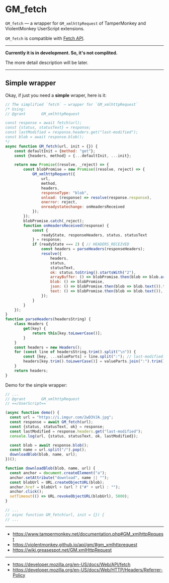 # GM_fetch

`GM_fetch` — a wrapper for `GM_xmlhttpRequest` of TamperMonkey and ViolentMonkey UserScript extensions.

`GM_fetch` is compatible with [Fetch API](https://developer.mozilla.org/en-US/docs/Web/API/Fetch_API).

---

**Currently it is in development. So, it's not complited.** 

The more detail description will be later.

---

## Simple wrapper

Okay, if just you need a **simple** wraper, here is it:
```js
// The simplified `fetch` — wrapper for `GM_xmlhttpRequest`
/* Using:
// @grant       GM_xmlhttpRequest

const response = await fetch(url);
const {status, statusText} = response;
const lastModified = response.headers.get("last-modified");
const blob = await response.blob();
*/
async function GM_fetch(url, init = {}) {
    const defaultInit = {method: "get"};
    const {headers, method} = {...defaultInit, ...init};

    return new Promise((resolve, _reject) => {
        const blobPromise = new Promise((resolve, reject) => {
            GM_xmlhttpRequest({
                url,
                method,
                headers,
                responseType: "blob",
                onload: (response) => resolve(response.response),
                onerror: reject,
                onreadystatechange: onHeadersReceived
            });
        });
        blobPromise.catch(_reject);
        function onHeadersReceived(response) {
            const {
                readyState, responseHeaders, status, statusText
            } = response;
            if (readyState === 2) { // HEADERS_RECEIVED
                const headers = parseHeaders(responseHeaders);
                resolve({
                    headers,
                    status,
                    statusText,
                    ok: status.toString().startsWith("2"),
                    arrayBuffer: () => blobPromise.then(blob => blob.arrayBuffer()),
                    blob: () => blobPromise,
                    json: () => blobPromise.then(blob => blob.text()).then(text => JSON.parse(text)),
                    text: () => blobPromise.then(blob => blob.text()),
                });
            }
        }
    });
}
function parseHeaders(headersString) {
    class Headers {
        get(key) {
            return this[key.toLowerCase()];
        }
    }
    const headers = new Headers();
    for (const line of headersString.trim().split("\n")) {
        const [key, ...valueParts] = line.split(":"); // last-modified: Fri, 21 May 2021 14:46:56 GMT
        headers[key.trim().toLowerCase()] = valueParts.join(":").trim();
    }
    return headers;
}
```

Demo for the simple wrapper:
```js
// ...
// @grant       GM_xmlhttpRequest
// ==/UserScript==

(async function demo() {
  const url = "https://i.imgur.com/2wD3VJA.jpg";
  const response = await GM_fetch(url);
  const {status, statusText, ok} = response;
  const lastModified = response.headers.get("last-modified");
  console.log(url, {status, statusText, ok, lastModified});

  const blob = await response.blob();
  const name = url.split("/").pop();
  downloadBlob(blob, name, url);
})();

function downloadBlob(blob, name, url) {
  const anchor = document.createElement("a");
  anchor.setAttribute("download", name || "");
  const blobUrl = URL.createObjectURL(blob);
  anchor.href = blobUrl + (url ? ("#" + url) : "");
  anchor.click();
  setTimeout(() => URL.revokeObjectURL(blobUrl), 5000);
}

// ...
// async function GM_fetch(url, init = {}) {
// ...
```

---

- https://www.tampermonkey.net/documentation.php#GM_xmlhttpRequest
- https://violentmonkey.github.io/api/gm/#gm_xmlhttprequest
- https://wiki.greasespot.net/GM.xmlHttpRequest

---

- https://developer.mozilla.org/en-US/docs/Web/API/fetch
- https://developer.mozilla.org/en-US/docs/Web/HTTP/Headers/Referrer-Policy

